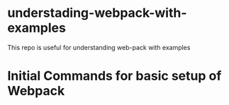 # understading-webpack-with-examples

This repo is useful for understanding web-pack with examples

# Initial Commands for basic setup of Webpack
